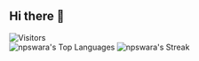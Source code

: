 ## Hi there 👋
![Visitors](https://api.visitorbadge.io/api/visitors?path=github.com%2Fnpswara&label=visitors&labelColor=%232ccce4&countColor=%23263759&style=flat) <br>
![npswara's Top Languages](https://github-readme-stats.vercel.app/api/top-langs/?username=npswara&theme=dracula&show_icons=true&hide_border=true&layout=compact) ![npswara's Streak](https://github-readme-streak-stats.herokuapp.com/?user=npswara&theme=dracula&hide_border=true)
<!--
**Npswara/npswara** is a ✨ _special_ ✨ repository because its `README.md` (this file) appears on your GitHub profile.

Here are some ideas to get you started:

- 🔭 I’m currently working on ...
- 🌱 I’m currently learning ...
- 👯 I’m looking to collaborate on ...
- 🤔 I’m looking for help with ...
- 💬 Ask me about ...
- 📫 How to reach me: ...
- 😄 Pronouns: ...
- ⚡ Fun fact: ...
-->
